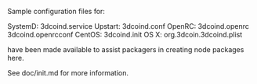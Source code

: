 Sample configuration files for:

SystemD: 3dcoind.service
Upstart: 3dcoind.conf
OpenRC:  3dcoind.openrc
         3dcoind.openrcconf
CentOS:  3dcoind.init
OS X:    org.3dcoin.3dcoind.plist

have been made available to assist packagers in creating node packages here.

See doc/init.md for more information.
